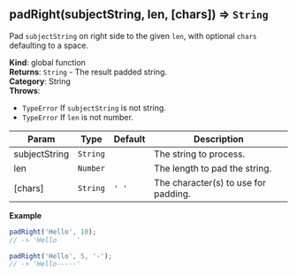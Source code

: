 <a name="padRight"></a>

## padRight(subjectString, len, [chars]) ⇒ <code>String</code>
Pad `subjectString` on right side to the given `len`, with optional `chars` defaulting to a space.

**Kind**: global function  
**Returns**: <code>String</code> - The result padded string.  
**Category**: String  
**Throws**:

- <code>TypeError</code> If `subjectString` is not string.
- <code>TypeError</code> If `len` is not number.


| Param | Type | Default | Description |
| --- | --- | --- | --- |
| subjectString | <code>String</code> |  | The string to process. |
| len | <code>Number</code> |  | The length to pad the string. |
| [chars] | <code>String</code> | <code>&#x27; &#x27;</code> | The character(s) to use for padding. |

**Example**  
```js
padRight('Hello', 10);
// -> 'Hello     '

padRight('Hello', 5, '-');
// -> 'Hello-----'
```
